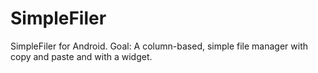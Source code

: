 SimpleFiler
===========

SimpleFiler for Android. Goal: A column-based, simple file manager with copy and paste and with a widget.
